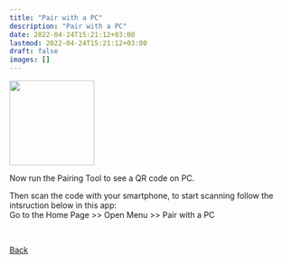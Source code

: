 ```yaml
---
title: "Pair with a PC"
description: "Pair with a PC"
date: 2022-04-24T15:21:12+03:00
lastmod: 2022-04-24T15:21:12+03:00
draft: false
images: []
---
```

<div class='d-block mb-5'>
<img src="/images/vendor/arts/ptp.png" class='d-block m-auto mb-6' width="150">
</div>

<P>Now run the Pairing Tool to see a QR code on PC.</p>
<p>Then scan the code with your smartphone, to start scanning follow the intsruction below in this app:<br>
Go to the Home Page >> Open Menu >> Pair with a PC </p><br>

<a role="button" class="btn btn-primary btn-lg d-block mb-3" href="http://docs.idmelon.com/pages/want-to-pair">Back</a><br/><br/>

<style>@media (max-width: 480px) {.navbar, .footer { display: none; }}
h1{
    color : #4395ec;
}
</style>
